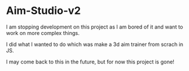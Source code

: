 # Aim-Studio-v2

I am  stopping development on this project as I am bored of it and want to work on more complex things.

I did what I wanted to do which was make a 3d aim trainer from scrach in JS.

I may come back to this in the future, but for now this project is gone!